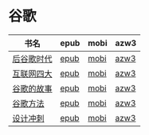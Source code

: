 # 谷歌

| 书名 | epub | mobi | azw3 |
| --- | --- | --- | --- |
| [后谷歌时代](http://ct.dalanmei.com/f/31084289-571723186-38e0d3) | [epub](http://ct.dalanmei.com/f/31084289-571723186-38e0d3) | [mobi](http://ct.dalanmei.com/f/31084289-572112644-206e34) | [azw3](http://ct.dalanmei.com/f/31084289-572116870-78370e) |
| [互联网四大](http://ct.dalanmei.com/f/31084289-571713819-3634e4) | [epub](http://ct.dalanmei.com/f/31084289-571713819-3634e4) | [mobi](http://ct.dalanmei.com/f/31084289-572114194-cb57cc) | [azw3](http://ct.dalanmei.com/f/31084289-572127439-abaf82) |
| [谷歌的故事](http://ct.dalanmei.com/f/31084289-571712638-380216) | [epub](http://ct.dalanmei.com/f/31084289-571712638-380216) | [mobi](http://ct.dalanmei.com/f/31084289-572114573-1cb484) | [azw3](http://ct.dalanmei.com/f/31084289-572131918-a257ac) |
| [谷歌方法](http://ct.dalanmei.com/f/31084289-571562887-81e332) | [epub](http://ct.dalanmei.com/f/31084289-571562887-81e332) | [mobi](http://ct.dalanmei.com/f/31084289-572010709-1b6449) | [azw3](http://ct.dalanmei.com/f/31084289-571911077-2f52fb) |
| [设计冲刺](None) | [epub](None) | [mobi](None) | [azw3](None) |
